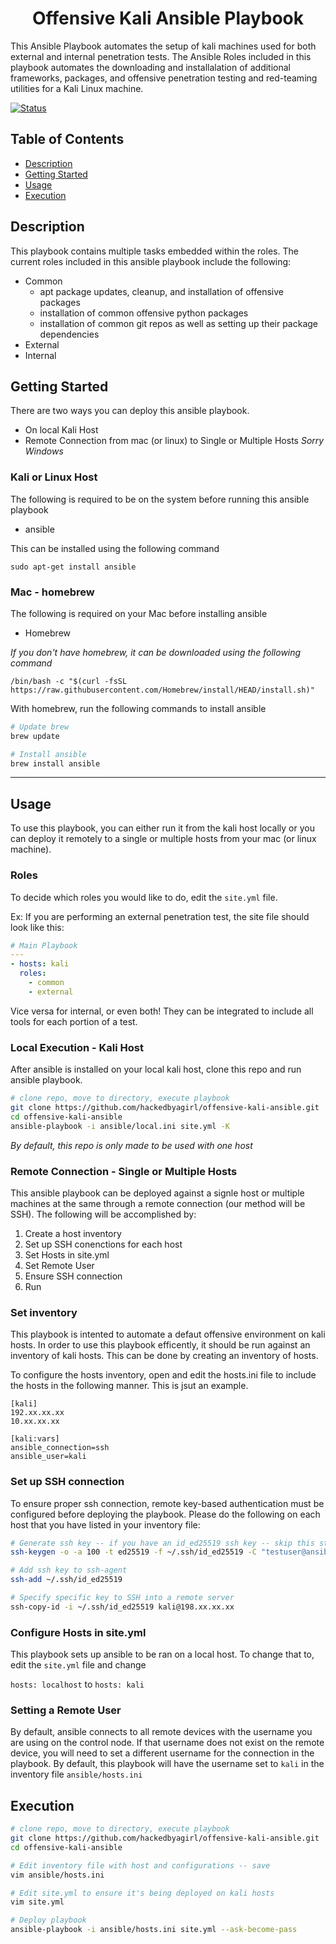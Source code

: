 <h1 align="center">Offensive Kali Ansible Playbook</h1>

This Ansible Playbook automates the setup of kali machines used for both external and internal penetration tests. The Ansible Roles included in this playbook automates the downloading and installalation of additional frameworks, packages, and offensive penetration testing and red-teaming utilities for a Kali Linux machine. 

 [![Status](https://img.shields.io/badge/status-active-success.svg)]() 

## Table of Contents
+ [Description](#description)
+ [Getting Started](#getting_started)
+ [Usage](#usage)
+ [Execution](#execution)

## Description <a name = "description"></a>
This playbook contains multiple tasks embedded within the roles. The current roles included in this ansible playbook include the following:

- Common
  - apt package updates, cleanup, and installation of offensive packages
  - installation of common offensive python packages
  - installation of common git repos as well as setting up their package dependencies
- External
- Internal

## Getting Started <a name = "getting_started"></a>
There are two ways you can deploy this ansible playbook. 
- On local Kali Host
- Remote Connection from mac (or linux) to Single or Multiple Hosts *Sorry Windows*

### Kali or Linux Host
The following is required to be on the system before running this ansible playbook
- ansible

This can be installed using the following command

`sudo apt-get install ansible`

### Mac - homebrew
The following is required on your Mac before installing ansible
- Homebrew

*If you don't have homebrew, it can be downloaded using the following command*

`/bin/bash -c "$(curl -fsSL https://raw.githubusercontent.com/Homebrew/install/HEAD/install.sh)"`

With homebrew, run the following commands to install ansible

```bash
# Update brew
brew update

# Install ansible 
brew install ansible
```
---
## Usage <a name = "usage"></a>
To use this playbook, you can either run it from the kali host locally or you can deploy it remotely to a single or multiple hosts from your mac (or linux machine).

### Roles
To decide which roles you would like to do, edit the `site.yml` file.

Ex: If you are performing an external penetration test, the site file should look like this:

```yaml
# Main Playbook
---
- hosts: kali
  roles:
    - common 
    - external
```
Vice versa for internal, or even both! They can be integrated to include all tools for each portion of a test. 

### Local Execution - Kali Host
 After ansible is installed on your local kali host, clone this repo and run ansible playbook.

```bash
# clone repo, move to directory, execute playbook 
git clone https://github.com/hackedbyagirl/offensive-kali-ansible.git
cd offensive-kali-ansible
ansible-playbook -i ansible/local.ini site.yml -K
```
*By default, this repo is only made to be used with one host*

### Remote Connection - Single or Multiple Hosts
This ansible playbook can be deployed against a signle host or multiple machines at the same through a remote connection (our method will be SSH). The following will be accomplished by:
1. Create a host inventory
2. Set up SSH conenctions for each host
3. Set Hosts in site.yml
4. Set Remote User
5. Ensure SSH connection
6. Run

### Set inventory
This playbook is intented to automate a defaut offensive environment on kali hosts. In order to use this playbook efficently, it should be run against an inventory of kali hosts. This can be done by creating an inventory of hosts.


To configure the hosts inventory, open and edit the hosts.ini file to include the hosts in the following manner. This is jsut an example. 

```
[kali]
192.xx.xx.xx
10.xx.xx.xx

[kali:vars]
ansible_connection=ssh 
ansible_user=kali

```
### Set up SSH connection
To ensure proper ssh connection, remote key-based authentication must be configured before deploying the playbook. Please do the following on each host that you have listed in your inventory file:

```bash
# Generate ssh key -- if you have an id_ed25519 ssh key -- skip this step
ssh-keygen -o -a 100 -t ed25519 -f ~/.ssh/id_ed25519 -C "testuser@ansible-hosts"

# Add ssh key to ssh-agent
ssh-add ~/.ssh/id_ed25519

# Specify specific key to SSH into a remote server
ssh-copy-id -i ~/.ssh/id_ed25519 kali@198.xx.xx.xx
```

### Configure Hosts in site.yml
This playbook sets up ansible to be ran on a local host. To change that to, edit the `site.yml` file and change 

`hosts: localhost` to `hosts: kali`


### Setting a Remote User
By default, ansible connects to all remote devices with the username you are using on the control node. If that username does not exist on the remote device, you will need to set a different username for the connection in the playbook. By default, this playbook will have the username set to `kali` in the inventory file `ansible/hosts.ini`


## Execution <a name = "execution"></a>
```bash
# clone repo, move to directory, execute playbook 
git clone https://github.com/hackedbyagirl/offensive-kali-ansible.git
cd offensive-kali-ansible

# Edit inventory file with host and configurations -- save 
vim ansible/hosts.ini

# Edit site.yml to ensure it's being deployed on kali hosts
vim site.yml

# Deploy playbook
ansible-playbook -i ansible/hosts.ini site.yml --ask-become-pass
```
